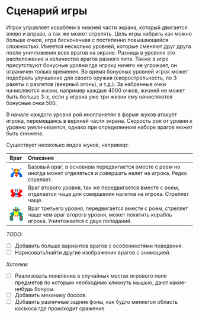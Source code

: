 # Сценарий игры <!-- omit in toc -->

Игрок управляет кораблем в нижней части экрана, который двигается влево и вправо, а так же может стрелять.
Цель игры набрать как можно больше очков, игра бесконечная с постепенно повышающейся сложностью.
Имеется несколько уровней, которые сменяют друг друга после уничтожения всех врагов на экране.
Разница в уровнях это расположение и количество врагов разного типа. Также в игре присутствуют бонусные
уровни где игроку ничего не угрожает, он ограничен только временен. Во время бонусных уровней игрок может подобрать
улучшение для своего оружия (скорострельность, по 3 ракеты с разлетов (веерный огонь), и т.д.).
За набранные очки начисляются жизни, например каждые 4000 очков, жизней не может быть больше 3-х,
если у игрока уже три жизни ему начисляются бонусные очки 500.

В начале каждого уровня рой инопланетян в форме жуков атакует игрока, перемещаясь в верхней
части экрана. Скорость роя от уровня к уровню увеличивается, однако при определенном наборе врагов может быть снижена.

Существует несколько видов жуков, например:

|               Враг               | Описание                                                                                                                                                |
| :------------------------------: | :------------------------------------------------------------------------------------------------------------------------------------------------------ |
| ![enemy_1](scenario/enemy_1.png) | Базовый враг, в основном передвигается вместе с роем но иногда может отделяться и совершать налет на игрока. Редко стреляет.                            |
| ![enemy_2](scenario/enemy_2.png) | Враг второго уровня, так же передвигается вместе с роем, отделается чаще для совершения налетов на игрока. Стреляет чаще.                               |
| ![enemy_3](scenario/enemy_3.png) | Враг третьего уровня, передвигается вместе с роем, стреляет чаще чем враг второго уровня, может похитить корабль игрока. Уничтожается с двух попаданий. |

_TODO:_

- [ ] Добавить больше вариантов врагов с особенностями поведения.
- [ ] Нарисовать/найти другие изображения врагов с анимацией.

_Хотелки:_

- [ ] Реализовать появление в случайных местах игрового поля предметов по которым необходимо кликнуть мышью, дают какие-нибудь бонусы.
- [ ] Добавить механику боссов.
- [ ] Добавить различные задние фоны, как будто меняется область космоса где происходит сражение
